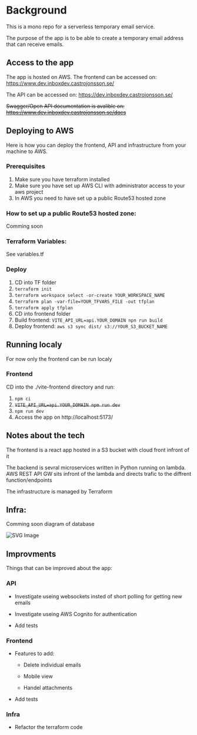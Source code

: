 # Background

This is a mono repo for a serverless temporary email service.

The purpose of the app is to be able to create a temporary email address that can receive emails.

## Access to the app

The app is hosted on AWS.
The frontend can be accessed on: https://www.dev.inboxdev.castrojonsson.se/

The API can be accessed on: https://dev.inboxdev.castrojonsson.se/

~~Swagger/Open API documentation is avalible on: https://www.dev.inboxdev.castrojonsson.se/docs~~

## Deploying to AWS

Here is how you can deploy the frontend, API and infrastructure from your machine to AWS.

### Prerequisites

1. Make sure you have terraform installed
2. Make sure you have set up AWS CLI with administrator access to your aws project
3. In AWS you need to have set up a public Route53 hosted zone

### How to set up a public Route53 hosted zone:

Comming soon

### Terraform Variables:

See variables.tf

### Deploy

1. CD into TF folder
2. `terraform init`
3. `terraform workspace select -or-create YOUR_WORKSPACE_NAME`
4. `terraform plan -var-file=YOUR_TFVARS_FILE -out tfplan`
5. `terraform apply tfplan`
6. CD into frontend folder
7. Build frontend: `VITE_API_URL=api.YOUR_DOMAIN npn run build`
8. Deploy frontend: `aws s3 sync dist/ s3://YOUR_S3_BUCKET_NAME`

## Running localy

For now only the frontend can be run localy

### Frontend

CD into the ./vite-frontend directory and run:

1. `npm ci`
2. ~~`VITE_API_URL=api.YOUR_DOMAIN npm run dev`~~
3. `npm run dev`
4. Access the app on http://localhost:5173/

## Notes about the tech

The frontend is a react app hosted in a S3 bucket with cloud front infront of it

The backend is sevral microservices written in Python running on lambda.
AWS REST API GW sits infront of the lambda and directs trafic to the diffrent function/endpoints

The infrastructure is managed by Terraform

## Infra:

Comming soon diagram of database

![SVG Image](https://www.dev.inboxdev.castrojonsson.se/infra.drawio.svg)

## Improvments

Things that can be improved about the app:

### API

- Investigate useing websockets insted of short polling for getting new emails

- Investigate useing AWS Cognito for authentication

- Add tests

### Frontend

- Features to add:

  - Delete individual emails

  - Mobile view

  - Handel attachments

- Add tests

### Infra

- Refactor the terraform code
